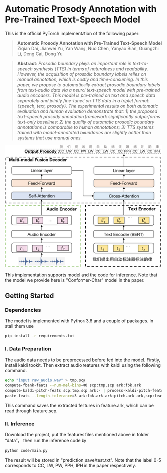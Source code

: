 # Automatic Prosody Annotation with Pre-Trained Text-Speech Model
This is the official PyTorch implementation of the following paper:

> **Automatic Prosody Annotation with Pre-Trained Text-Speech Model** \
> Ziqian Dai, Jianwei Yu, Yan Wang, Nuo Chen, Yanyao Bian, Guangzhi Li, Deng Cai, Dong Yu

> **Abstract**: *Prosodic boundary plays an important role in text-to-speech synthesis (TTS) in terms of naturalness and readability. However, the acquisition of prosodic boundary labels relies on manual annotation, which is costly and time-consuming. In this paper, we propose to automatically extract prosodic boundary labels from text-audio data via a neural text-speech model with pre-trained audio encoders. This model is pre-trained on text and speech data separately and jointly fine-tuned on TTS data in a triplet format: \{speech, text, prosody\}. The experimental results on both automatic evaluation and human evaluation demonstrate that: 1) the proposed text-speech prosody annotation framework significantly outperforms text-only baselines;  2) the quality of automatic prosodic boundary annotations is comparable to human annotations; 3) TTS systems trained with model-annotated boundaries are slightly better than systems that use manual ones.*
<!-- ![framework](framework.png,p_50) -->
<div align="center"><img src="https://github.com/Daisyqk/Automatic-Prosody-Annotation/blob/master/framework.png" width="600px"></div>

This implementation supports model and the code for inference. Note that the model we provide here is "Conformer-Char" model in the paper.


## Getting Started

### Dependencies
The model is implemented with Python 3.6 and a couple of packages. In stall them use
```bash
pip install -r requirements.txt
```

### I. Data Preparation ### 
The audio data needs to be preprocessed before fed into the model. Firstly, install kaldi tookit. Then extract audio features with kaldi using the following command.
```bash
echo "input raw_audio.wav" > tmp.scp
compute-fbank-feats --num-mel-bins=80 scp:tmp.scp ark:fbk.ark
compute-kaldi-pitch-feats scp:tmp.scp ark:- | process-kaldi-pitch-feats ark:- ark:pitch.ark
paste-feats --length-tolerance=3 ark:fbk.ark ark:pitch.ark ark,scp:feature.ark,feature.scp
```
This command saves the extracted features in feature.ark, which can be read through feature.scp.

### II. Inference ### 
Download the project, put the features files mentioned above in folder “data”， then run the inference code by 
```bash
python code/main.py
```
The result will be stored in "prediction_save/test.txt". Note that the label 0-5 corresponds to CC, LW, PW, PPH, IPH in the paper respectively.
